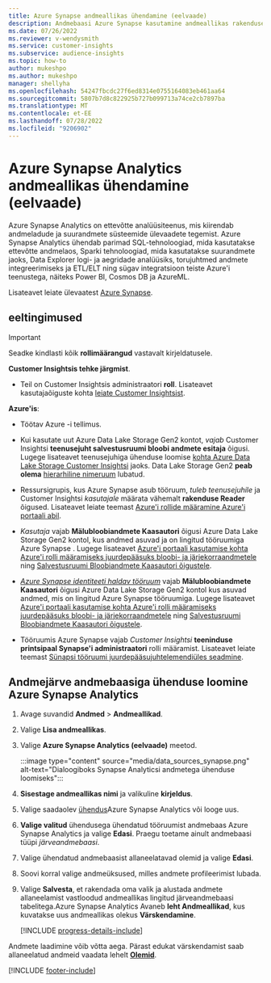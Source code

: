 ```yaml
---
title: Azure Synapse andmeallikas ühendamine (eelvaade)
description: Andmebaasi Azure Synapse kasutamine andmeallikas rakenduses Dynamics 365 Customer Insights.
ms.date: 07/26/2022
ms.reviewer: v-wendysmith
ms.service: customer-insights
ms.subservice: audience-insights
ms.topic: how-to
author: mukeshpo
ms.author: mukeshpo
manager: shellyha
ms.openlocfilehash: 54247fbcdc27f6ed8314e0755164083eb461aa64
ms.sourcegitcommit: 5807b7d8c822925b727b099713a74ce2cb7897ba
ms.translationtype: MT
ms.contentlocale: et-EE
ms.lasthandoff: 07/28/2022
ms.locfileid: "9206902"
---
```

# <a name="connect-an-azure-synapse-analytics-data-source-preview"></a>Azure Synapse Analytics andmeallikas ühendamine (eelvaade)

Azure Synapse Analytics on ettevõtte analüüsiteenus, mis kiirendab andmeladude ja suurandmete süsteemide ülevaadete tegemist. Azure Synapse Analytics ühendab parimad SQL-tehnoloogiad, mida kasutatakse ettevõtte andmelaos, Sparki tehnoloogiad, mida kasutatakse suurandmete jaoks, Data Explorer logi- ja aegridade analüüsiks, torujuhtmed andmete integreerimiseks ja ETL/ELT ning sügav integratsioon teiste Azure'i teenustega, näiteks Power BI, Cosmos DB ja AzureML.

Lisateavet leiate ülevaatest [Azure Synapse](/azure/synapse-analytics/overview-what-is).

## <a name="prerequisites"></a>eeltingimused

> [!IMPORTANT]
> Seadke kindlasti kõik **rollimäärangud** vastavalt kirjeldatusele.  

**Customer Insightsis tehke järgmist**.

* Teil on Customer Insightsis administraatori **roll**. Lisateavet kasutajaõiguste kohta [leiate Customer Insightsist](permissions.md#assign-roles-and-permissions).

**Azure'is**:

- Töötav Azure -i tellimus.

- Kui kasutate uut Azure Data Lake Storage Gen2 kontot, *vajab* Customer Insightsi **teenusejuht salvestusruumi bloobi andmete esitaja** õigusi. Lugege lisateavet teenusejuhiga ühenduse loomise [kohta Azure Data Lake Storage Customer Insightsi](connect-service-principal.md) jaoks. Data Lake Storage Gen2 **peab olema** [hierarhiline nimeruum](/azure/storage/blobs/data-lake-storage-namespace) lubatud.

- Ressursigrupis, kus Azure Synapse asub tööruum, *tuleb teenusejuhile* ja Customer Insightsi *kasutajale* määrata vähemalt **rakenduse Reader** õigused. Lisateavet leiate teemast [Azure'i rollide määramine Azure'i portaali abil](/azure/role-based-access-control/role-assignments-portal).

- *Kasutaja* vajab **Mälubloobiandmete Kaasautori** õigusi Azure Data Lake Storage Gen2 kontol, kus andmed asuvad ja on lingitud tööruumiga Azure Synapse . Lugege lisateavet [Azure'i portaali kasutamise kohta Azure'i rolli määramiseks juurdepääsuks bloobi- ja järjekorraandmetele](/azure/storage/common/storage-auth-aad-rbac-portal) ning [Salvestusruumi Bloobiandmete Kaasautori õigustele](/azure/role-based-access-control/built-in-roles#storage-blob-data-contributor).

- *[Azure Synapse identiteeti haldav tööruum](/azure/synapse-analytics/security/synapse-workspace-managed-identity)* vajab **Mälubloobiandmete Kaasautori** õigusi Azure Data Lake Storage Gen2 kontol kus asuvad andmed, mis on lingitud Azure Synapse tööruumiga. Lugege lisateavet [Azure'i portaali kasutamise kohta Azure'i rolli määramiseks juurdepääsuks bloobi- ja järjekorraandmetele](/azure/storage/common/storage-auth-aad-rbac-portal) ning [Salvestusruumi Bloobiandmete Kaasautori õigustele](/azure/role-based-access-control/built-in-roles#storage-blob-data-contributor).

- Tööruumis Azure Synapse vajab *Customer Insightsi* **teeninduse printsipaal Synapse'i administraatori** rolli määramist. Lisateavet leiate teemast [Sünapsi tööruumi juurdepääsujuhtelemendiüles seadmine](/azure/synapse-analytics/security/how-to-set-up-access-control).

## <a name="connect-to-the-data-lake-database-in-azure-synapse-analytics"></a>Andmejärve andmebaasiga ühenduse loomine Azure Synapse Analytics

1. Avage suvandid **Andmed** > **Andmeallikad**.

1. Valige **Lisa andmeallikas**.

1. Valige **Azure Synapse Analytics (eelvaade)** meetod.

   :::image type="content" source="media/data_sources_synapse.png" alt-text="Dialoogiboks Synapse Analyticsi andmetega ühenduse loomiseks":::
  
1. **Sisestage andmeallikas nimi** ja valikuline **kirjeldus**.

1. Valige saadaolev [ühendus](connections.md)Azure Synapse Analytics või looge uus.

1. **Valige valitud** ühendusega ühendatud tööruumist andmebaas Azure Synapse Analytics ja valige **Edasi**. Praegu toetame ainult andmebaasi tüüpi *järveandmebaasi*.

1. Valige ühendatud andmebaasist allaneelatavad olemid ja valige **Edasi**.

1. Soovi korral valige andmeüksused, milles andmete profileerimist lubada.

1. Valige **Salvesta**, et rakendada oma valik ja alustada andmete allaneelamist vastloodud andmeallikas lingitud järveandmebaasi tabelitega.Azure Synapse Analytics Avaneb **leht Andmeallikad**, kus kuvatakse uus andmeallikas olekus **Värskendamine**.

   [!INCLUDE [progress-details-include](includes/progress-details-pane.md)]

Andmete laadimine võib võtta aega. Pärast edukat värskendamist saab allaneelatud andmeid vaadata lehelt [**Olemid**](entities.md).

[!INCLUDE [footer-include](includes/footer-banner.md)]
